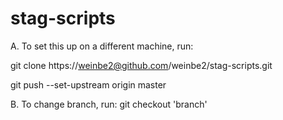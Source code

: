 # stag-scripts

A. To set this up on a different machine, run:

git clone https://weinbe2@github.com/weinbe2/stag-scripts.git

git push --set-upstream origin master

B. To change branch, run:
git checkout 'branch'


